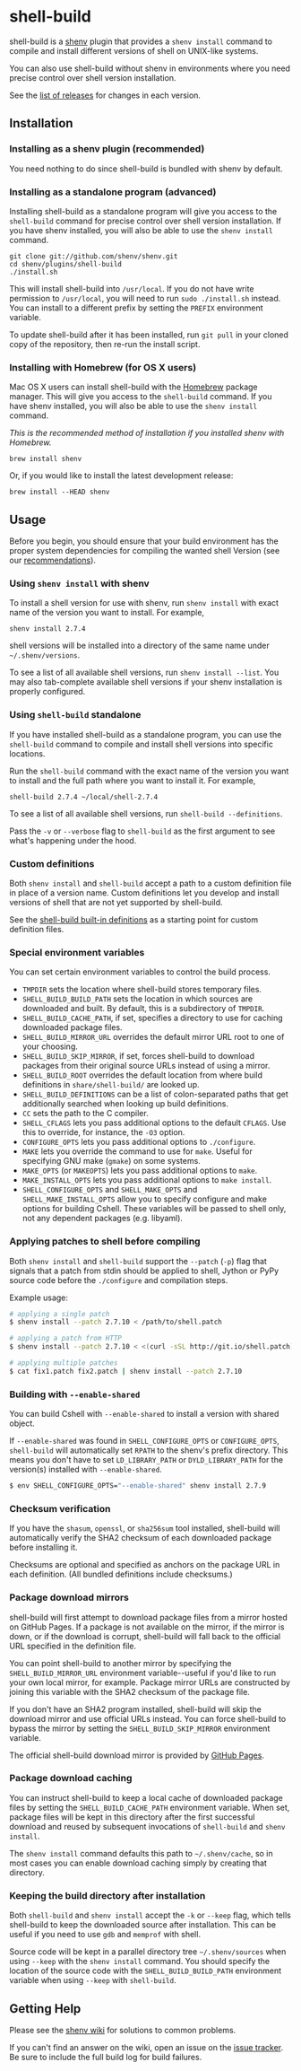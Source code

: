 # shell-build

shell-build is a [shenv](https://github.com/shenv/shenv) plugin that
provides a `shenv install` command to compile and install different versions
of shell on UNIX-like systems.

You can also use shell-build without shenv in environments where you need
precise control over shell version installation.

See the [list of releases](https://github.com/shenv/shenv/releases)
for changes in each version.


## Installation

### Installing as a shenv plugin (recommended)

You need nothing to do since shell-build is bundled with shenv by
default.

### Installing as a standalone program (advanced)

Installing shell-build as a standalone program will give you access to the
`shell-build` command for precise control over shell version installation. If you
have shenv installed, you will also be able to use the `shenv install` command.

    git clone git://github.com/shenv/shenv.git
    cd shenv/plugins/shell-build
    ./install.sh

This will install shell-build into `/usr/local`. If you do not have write
permission to `/usr/local`, you will need to run `sudo ./install.sh` instead.
You can install to a different prefix by setting the `PREFIX` environment
variable.

To update shell-build after it has been installed, run `git pull` in your cloned
copy of the repository, then re-run the install script.

### Installing with Homebrew (for OS X users)

Mac OS X users can install shell-build with the [Homebrew](http://brew.sh)
package manager. This will give you access to the `shell-build` command. If you
have shenv installed, you will also be able to use the `shenv install` command.

*This is the recommended method of installation if you installed shenv with
Homebrew.*

    brew install shenv

Or, if you would like to install the latest development release:

    brew install --HEAD shenv


## Usage

Before you begin, you should ensure that your build environment has the proper
system dependencies for compiling the wanted shell Version (see our [recommendations](https://github.com/shenv/shenv/wiki#suggested-build-environment)).

### Using `shenv install` with shenv

To install a shell version for use with shenv, run `shenv install` with
exact name of the version you want to install. For example,

    shenv install 2.7.4

shell versions will be installed into a directory of the same name under
`~/.shenv/versions`.

To see a list of all available shell versions, run `shenv install --list`. You
may also tab-complete available shell versions if your shenv installation is
properly configured.

### Using `shell-build` standalone

If you have installed shell-build as a standalone program, you can use the
`shell-build` command to compile and install shell versions into specific
locations.

Run the `shell-build` command with the exact name of the version you want to
install and the full path where you want to install it. For example,

    shell-build 2.7.4 ~/local/shell-2.7.4

To see a list of all available shell versions, run `shell-build --definitions`.

Pass the `-v` or `--verbose` flag to `shell-build` as the first argument to see
what's happening under the hood.

### Custom definitions

Both `shenv install` and `shell-build` accept a path to a custom definition file
in place of a version name. Custom definitions let you develop and install
versions of shell that are not yet supported by shell-build.

See the [shell-build built-in definitions](https://github.com/shenv/shenv/tree/master/plugins/shell-build/share/shell-build) as a starting point for
custom definition files.

[definitions]: https://github.com/shenv/shenv/tree/master/plugins/shell-build/share/shell-build

### Special environment variables

You can set certain environment variables to control the build process.

* `TMPDIR` sets the location where shell-build stores temporary files.
* `SHELL_BUILD_BUILD_PATH` sets the location in which sources are downloaded and
  built. By default, this is a subdirectory of `TMPDIR`.
* `SHELL_BUILD_CACHE_PATH`, if set, specifies a directory to use for caching
  downloaded package files.
* `SHELL_BUILD_MIRROR_URL` overrides the default mirror URL root to one of your
  choosing.
* `SHELL_BUILD_SKIP_MIRROR`, if set, forces shell-build to download packages from
  their original source URLs instead of using a mirror.
* `SHELL_BUILD_ROOT` overrides the default location from where build definitions
  in `share/shell-build/` are looked up.
* `SHELL_BUILD_DEFINITIONS` can be a list of colon-separated paths that get
  additionally searched when looking up build definitions.
* `CC` sets the path to the C compiler.
* `SHELL_CFLAGS` lets you pass additional options to the default `CFLAGS`. Use
  this to override, for instance, the `-O3` option.
* `CONFIGURE_OPTS` lets you pass additional options to `./configure`.
* `MAKE` lets you override the command to use for `make`. Useful for specifying
  GNU make (`gmake`) on some systems.
* `MAKE_OPTS` (or `MAKEOPTS`) lets you pass additional options to `make`.
* `MAKE_INSTALL_OPTS` lets you pass additional options to `make install`.
* `SHELL_CONFIGURE_OPTS` and `SHELL_MAKE_OPTS` and `SHELL_MAKE_INSTALL_OPTS` allow
  you to specify configure and make options for building Cshell. These variables
  will be passed to shell only, not any dependent packages (e.g. libyaml).

### Applying patches to shell before compiling

Both `shenv install` and `shell-build` support the `--patch` (`-p`) flag that
signals that a patch from stdin should be applied to shell, Jython or PyPy
source code before the `./configure` and compilation steps.

Example usage:

```sh
# applying a single patch
$ shenv install --patch 2.7.10 < /path/to/shell.patch

# applying a patch from HTTP
$ shenv install --patch 2.7.10 < <(curl -sSL http://git.io/shell.patch)

# applying multiple patches
$ cat fix1.patch fix2.patch | shenv install --patch 2.7.10
```


### Building with `--enable-shared`

You can build Cshell with `--enable-shared` to install a version with
shared object.

If `--enable-shared` was found in `SHELL_CONFIGURE_OPTS` or `CONFIGURE_OPTS`,
`shell-build` will automatically set `RPATH` to the shenv's prefix directory.
This means you don't have to set `LD_LIBRARY_PATH` or `DYLD_LIBRARY_PATH` for
the version(s) installed with `--enable-shared`.

```sh
$ env SHELL_CONFIGURE_OPTS="--enable-shared" shenv install 2.7.9
```

### Checksum verification

If you have the `shasum`, `openssl`, or `sha256sum` tool installed, shell-build will
automatically verify the SHA2 checksum of each downloaded package before
installing it.

Checksums are optional and specified as anchors on the package URL in each
definition. (All bundled definitions include checksums.)

### Package download mirrors

shell-build will first attempt to download package files from a mirror hosted on
GitHub Pages. If a package is not available on the mirror, if the mirror
is down, or if the download is corrupt, shell-build will fall back to the
official URL specified in the definition file.

You can point shell-build to another mirror by specifying the
`SHELL_BUILD_MIRROR_URL` environment variable--useful if you'd like to run your
own local mirror, for example. Package mirror URLs are constructed by joining
this variable with the SHA2 checksum of the package file.

If you don't have an SHA2 program installed, shell-build will skip the download
mirror and use official URLs instead. You can force shell-build to bypass the
mirror by setting the `SHELL_BUILD_SKIP_MIRROR` environment variable.

The official shell-build download mirror is provided by
[GitHub Pages](http://pyenv.github.io/shells/).

### Package download caching

You can instruct shell-build to keep a local cache of downloaded package files
by setting the `SHELL_BUILD_CACHE_PATH` environment variable. When set, package
files will be kept in this directory after the first successful download and
reused by subsequent invocations of `shell-build` and `shenv install`.

The `shenv install` command defaults this path to `~/.shenv/cache`, so in most
cases you can enable download caching simply by creating that directory.

### Keeping the build directory after installation

Both `shell-build` and `shenv install` accept the `-k` or `--keep` flag, which
tells shell-build to keep the downloaded source after installation. This can be
useful if you need to use `gdb` and `memprof` with shell.

Source code will be kept in a parallel directory tree `~/.shenv/sources` when
using `--keep` with the `shenv install` command. You should specify the
location of the source code with the `SHELL_BUILD_BUILD_PATH` environment
variable when using `--keep` with `shell-build`.


## Getting Help

Please see the [shenv wiki](https://github.com/shenv/shenv/wiki) for solutions to common problems.

[wiki]: https://github.com/shenv/shenv/wiki

If you can't find an answer on the wiki, open an issue on the [issue
tracker](https://github.com/shenv/shenv/issues). Be sure to include
the full build log for build failures.
